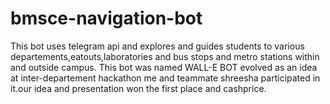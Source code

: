# bmsce-navigation-bot
This bot uses telegram api and explores and guides students to various departements,eatouts,laboratories and bus stops and metro stations within and outside campus.
This bot was named WALL-E BOT evolved as an idea at inter-departement hackathon me and teammate shreesha participated in it.our idea and presentation won the first place and cashprice.

